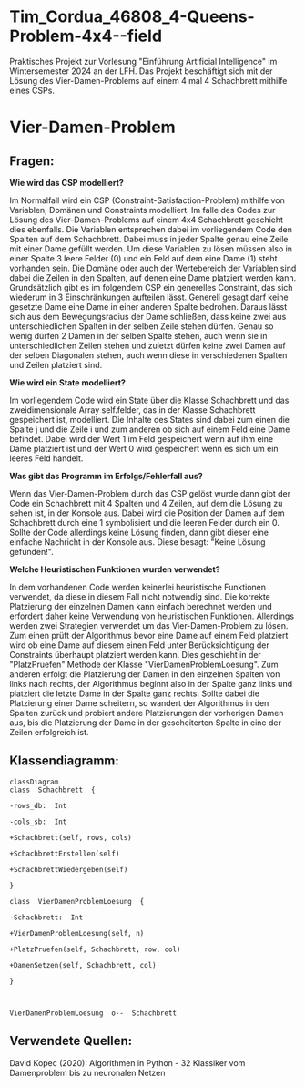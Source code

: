 # Tim_Cordua_46808_4-Queens-Problem-4x4--field
Praktisches Projekt zur Vorlesung "Einführung Artificial Intelligence" im Wintersemester 2024 an der LFH. Das Projekt beschäftigt sich mit der Lösung des Vier-Damen-Problems auf einem 4 mal 4 Schachbrett mithilfe eines CSPs.

# Vier-Damen-Problem

## Fragen:

**Wie wird das CSP modelliert?**

Im Normalfall wird ein CSP (Constraint-Satisfaction-Problem) mithilfe von Variablen, Domänen und Constraints modelliert. Im falle des Codes zur Lösung des Vier-Damen-Problems auf einem 4x4 Schachbrett geschieht dies ebenfalls. Die Variablen entsprechen dabei im vorliegendem Code den Spalten auf dem Schachbrett. Dabei muss in jeder Spalte genau eine Zeile mit einer Dame gefüllt werden. Um diese Variablen zu lösen müssen also in einer Spalte 3 leere Felder (0) und ein Feld auf dem eine Dame (1) steht vorhanden sein. Die Domäne oder auch der Wertebereich der Variablen sind dabei die Zeilen in den Spalten, auf denen eine Dame platziert werden kann. Grundsätzlich gibt es im folgendem CSP ein generelles Constraint, das sich wiederum in 3 Einschränkungen aufteilen lässt. Generell gesagt darf keine gesetzte Dame eine Dame in einer anderen Spalte bedrohen. Daraus lässt sich aus dem Bewegungsradius der Dame schließen, dass keine zwei aus unterschiedlichen Spalten in der selben Zeile stehen dürfen. Genau so wenig dürfen 2 Damen in der selben Spalte stehen, auch wenn sie in unterschiedlichen Zeilen stehen und zuletzt dürfen keine zwei Damen auf der selben Diagonalen stehen, auch wenn diese in verschiedenen Spalten und Zeilen platziert sind.

**Wie wird ein State modelliert?**

Im vorliegendem Code wird ein State über die Klasse Schachbrett und das zweidimensionale Array self.felder, das in der Klasse Schachbrett gespeichert ist, modelliert. Die Inhalte des States sind dabei zum einen die Spalte j und die Zeile i und zum anderen ob sich auf einem Feld eine Dame befindet. Dabei wird der Wert 1 im Feld gespeichert wenn auf ihm eine Dame platziert ist und der Wert 0 wird gespeichert wenn es sich um ein leeres Feld handelt.

**Was gibt das Programm im Erfolgs/Fehlerfall aus?**

Wenn das Vier-Damen-Problem durch das CSP gelöst wurde dann gibt der Code ein Schachbrett mit 4 Spalten und 4 Zeilen, auf dem die Lösung zu sehen ist, in der Konsole aus. Dabei wird die Position der Damen auf dem Schachbrett durch eine 1 symbolisiert und die leeren Felder durch ein 0. Sollte der Code allerdings keine Lösung finden, dann gibt dieser eine einfache Nachricht in der Konsole aus. Diese besagt: "Keine Lösung gefunden!".

**Welche Heuristischen Funktionen wurden verwendet?**

In dem vorhandenen Code werden keinerlei heuristische Funktionen verwendet, da diese in diesem Fall nicht notwendig sind. Die korrekte Platzierung der einzelnen Damen kann einfach berechnet werden und erfordert daher keine Verwendung von heuristischen Funktionen. Allerdings werden zwei Strategien verwendet um das Vier-Damen-Problem zu lösen. Zum einen prüft der Algorithmus bevor eine Dame auf einem Feld platziert wird ob eine Dame auf diesem einen Feld unter Berücksichtigung der Constraints überhaupt platziert werden kann. Dies geschieht in der "PlatzPruefen" Methode der Klasse
"VierDamenProblemLoesung". Zum anderen erfolgt die Platzierung der Damen in den einzelnen Spalten von links nach rechts, der Algorithmus beginnt also in der Spalte ganz links und platziert die letzte Dame in der Spalte ganz rechts. Sollte dabei die Platzierung einer Dame scheitern, so wandert der Algorithmus in den Spalten zurück und probiert andere Platzierungen der vorherigen Damen aus, bis die Platzierung der Dame in der gescheiterten Spalte in eine der Zeilen erfolgreich ist.

## Klassendiagramm:
```mermaid
classDiagram
class  Schachbrett  {

-rows_db:  Int

-cols_sb:  Int

+Schachbrett(self, rows, cols)

+SchachbrettErstellen(self)

+SchachbrettWiedergeben(self)

}

class  VierDamenProblemLoesung  {

-Schachbrett:  Int

+VierDamenProblemLoesung(self, n)

+PlatzPruefen(self, Schachbrett, row, col)

+DamenSetzen(self, Schachbrett, col)

}

  

VierDamenProblemLoesung  o--  Schachbrett
```

## Verwendete Quellen:
David Kopec (2020): Algorithmen in Python - 32 Klassiker vom Damenproblem bis zu neuronalen Netzen
